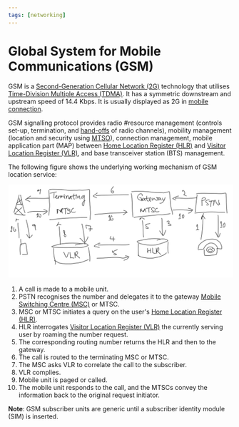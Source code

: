 ```yaml
---
tags: [networking]
---
```


# Global System for Mobile Communications (GSM)

GSM is a [Second-Generation Cellular Network (2G)](202303311222.md) technology
that utilises [Time-Division Multiple Access (TDMA)](202303301637.md). It has a
symmetric downstream and upstream speed of 14.4 Kbps. It is usually displayed as
2G in [mobile connection](202303292147.md).

GSM signalling protocol provides radio #resource management (controls set-up,
termination, and [hand-offs](202305111947.md) of radio channels), mobility
management (location and security using [MTSO](202305111959.md)), connection
management, mobile application part (MAP) between [Home Location Register (HLR)](202303312031.md)
and [Visitor Location Register (VLR)](202303312030.md), and base transceiver
station (BTS) management.

The following figure shows the underlying working mechanism of GSM location
service:

![GSM location service procedures](pic/gsm-procedures.png)

1. A call is made to a mobile unit.
2. PSTN recognises the number and delegates it to the gateway [Mobile Switching Centre (MSC)](202303312023.md)
   or MTSC.
3. MSC or MTSC initiates a query on the user's [Home Location Register (HLR)](202303312031.md).
4. HLR interrogates [Visitor Location Register (VLR)](202303312030.md) the
   currently serving user by roaming the number request.
5. The corresponding routing number returns the HLR and then to the gateway.
6. The call is routed to the terminating MSC or MTSC.
7. The MSC asks VLR to correlate the call to the subscriber.
8. VLR complies.
9. Mobile unit is paged or called.
10. The mobile unit responds to the call, and the MTSCs convey the information
    back to the original request initiator.

**Note**: GSM subscriber units are generic until a subscriber identity module
(SIM) is inserted.
